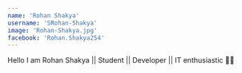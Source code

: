 ```yaml
---
name: 'Rohan Shakya'
username: 'SRohan-Shakya'
image: 'Rohan-Shakya.jpg'
facebook: 'Rohan.Shakya254'
---
```


Hello I am Rohan Shakya || Student || Developer || IT enthusiastic 🦸‍♀️

